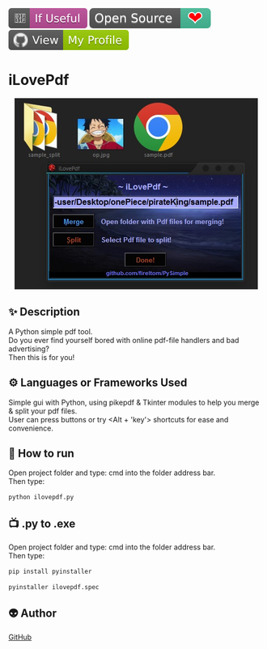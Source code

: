 ﻿<!--Please do not remove this part-->
[![Star Badge](https://github.com/fireltom/PySimple/blob/main/demo/If_Useful.svg)](https://github.com/fireltom/PySimple/tree/main/ilovepdf)
[![Open Source Love](https://github.com/fireltom/PySimple/blob/main/demo/Open_Source.svg)](https://github.com/fireltom/PySimple)
[![View My Profile](https://github.com/fireltom/PySimple/blob/main/demo/My_Profile_green.svg)](https://github.com/fireltom)

# iLovePdf

<p align="center">
<img src="https://github.com/fireltom/PySimple/blob/main/ilovepdf/demo/ilovepdf.jpg">

<!--A simple photo to illustrate the project :) 

You can copy paste my markdown photo insert as following:
<p align="center">
<img src="your-image-source-here" width=40% height=40%>
-->

## ✨ Description
<!--Remove the below lines and add yours -->
A Python simple pdf tool.  
Do you ever find yourself bored with online pdf-file handlers and bad advertising?  
Then this is for you!

## ⚙️ Languages or Frameworks Used
<!--Remove the below lines and add yours -->
Simple gui with Python, using pikepdf & Tkinter modules to help you merge & split your pdf files.  
User can press buttons or try <Alt + 'key'> shortcuts for ease and convenience.

## 🌟 How to run
Open project folder and type: cmd into the folder address bar.  
Then type:
<!--Remove the below lines and add yours -->
```bash
python ilovepdf.py
```
## 📺 .py to .exe 
Open project folder and type: cmd into the folder address bar.  
Then type:
<!--Remove the below lines and add yours -->
```bash
pip install pyinstaller
```

```bash
pyinstaller ilovepdf.spec
```

## 👽 Author
<!--Remove the below lines and add yours -->
[GitHub](https://github.com/fireltom)
